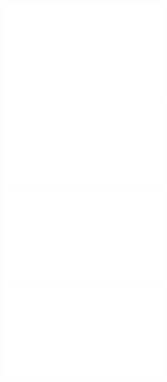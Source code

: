![](https://raw.githubusercontent.com/gunjantomer/github-stats/master/generated/overview.svg#gh-dark-mode-only)
![](https://raw.githubusercontent.com/gunjantomer/github-stats/master/generated/overview.svg#gh-light-mode-only)
![](https://raw.githubusercontent.com/gunjantomer/github-stats/master/generated/languages.svg#gh-dark-mode-only)
![](https://raw.githubusercontent.com/gunjantomer/github-stats/master/generated/languages.svg#gh-light-mode-only)
<!--
**alchemist009/alchemist009** is a ✨ _special_ ✨ repository because its `README.md` (this file) appears on your GitHub profile.

Here are some ideas to get you started:

- 🔭 I’m currently working on ...
- 🌱 I’m currently learning ...
- 👯 I’m looking to collaborate on ...
- 🤔 I’m looking for help with ...
- 💬 Ask me about ...
- 📫 How to reach me: ...
- 😄 Pronouns: ...
- ⚡ Fun fact: ...
-->
